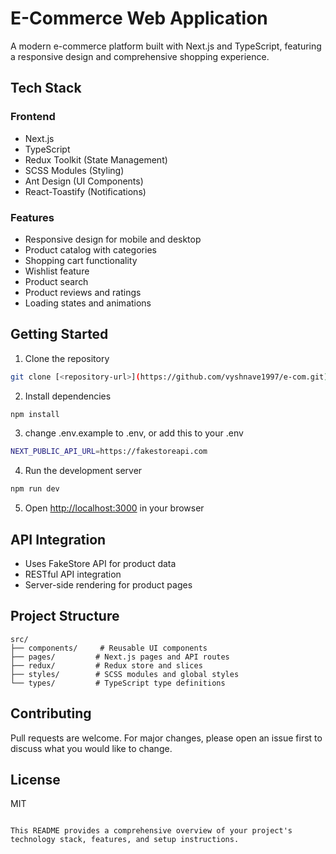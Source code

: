 
# E-Commerce Web Application

A modern e-commerce platform built with Next.js and TypeScript, featuring a responsive design and comprehensive shopping experience.

## Tech Stack

### Frontend
- Next.js
- TypeScript
- Redux Toolkit (State Management)
- SCSS Modules (Styling)
- Ant Design (UI Components)
- React-Toastify (Notifications)

### Features
- Responsive design for mobile and desktop
- Product catalog with categories
- Shopping cart functionality
- Wishlist feature
- Product search
- Product reviews and ratings
- Loading states and animations

## Getting Started

1. Clone the repository
```bash
git clone [<repository-url>](https://github.com/vyshnave1997/e-com.git)
```

2. Install dependencies
```bash
npm install
```
3. change .env.example to .env, or add this to your .env
```bash
NEXT_PUBLIC_API_URL=https://fakestoreapi.com
```

4. Run the development server
```bash
npm run dev
```

5. Open [http://localhost:3000](http://localhost:3000) in your browser

## API Integration
- Uses FakeStore API for product data
- RESTful API integration
- Server-side rendering for product pages

## Project Structure
```
src/
├── components/     # Reusable UI components
├── pages/         # Next.js pages and API routes
├── redux/         # Redux store and slices
├── styles/        # SCSS modules and global styles
└── types/         # TypeScript type definitions
```

## Contributing
Pull requests are welcome. For major changes, please open an issue first to discuss what you would like to change.

## License
MIT
```

This README provides a comprehensive overview of your project's technology stack, features, and setup instructions.
